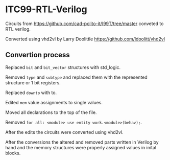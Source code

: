 # ITC99-RTL-Verilog

Circuits from https://github.com/cad-polito-it/I99T/tree/master conveted to RTL verilog.

Converted using vhd2vl by Larry Doolittle 
https://github.com/ldoolitt/vhd2vl

## Convertion process

Replaced ```bit``` and ```bit_vector``` structures with std_logic.

Removed ```type``` and ```subtype``` and replaced them with the represented structure or 1 bit registers.

Replaced ```downto``` with to.

Edited ```mem``` value assignments to single values.

Moved all declarations to the top of the file.

Removed ```for all: <module> use entity work.<module>(behav);```.


After the edits the circuits were converted using vhd2vl.

After the conversions the altered and removed parts written in Verilog by hand
and the memory structures were properly assigned values in inital blocks.


